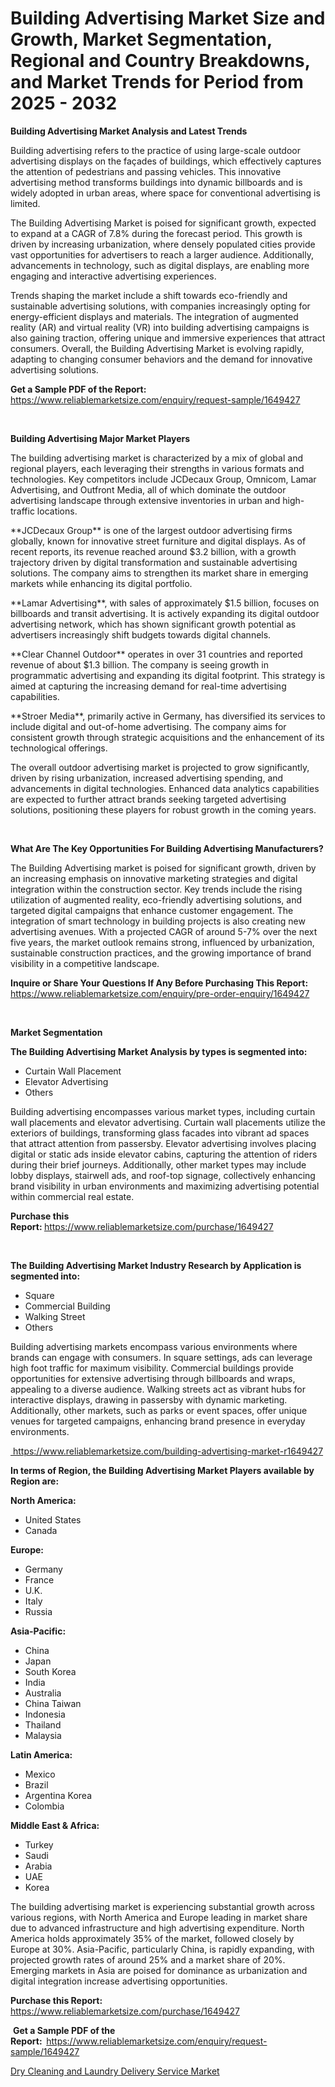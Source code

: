 <p><h1>Building Advertising Market Size and Growth, Market Segmentation, Regional and Country Breakdowns, and Market Trends for Period from 2025 -  2032</h1></p><p><strong>Building Advertising Market Analysis and Latest Trends</strong></p>
<p><p>Building advertising refers to the practice of using large-scale outdoor advertising displays on the façades of buildings, which effectively captures the attention of pedestrians and passing vehicles. This innovative advertising method transforms buildings into dynamic billboards and is widely adopted in urban areas, where space for conventional advertising is limited.</p><p>The Building Advertising Market is poised for significant growth, expected to expand at a CAGR of 7.8% during the forecast period. This growth is driven by increasing urbanization, where densely populated cities provide vast opportunities for advertisers to reach a larger audience. Additionally, advancements in technology, such as digital displays, are enabling more engaging and interactive advertising experiences.</p><p>Trends shaping the market include a shift towards eco-friendly and sustainable advertising solutions, with companies increasingly opting for energy-efficient displays and materials. The integration of augmented reality (AR) and virtual reality (VR) into building advertising campaigns is also gaining traction, offering unique and immersive experiences that attract consumers. Overall, the Building Advertising Market is evolving rapidly, adapting to changing consumer behaviors and the demand for innovative advertising solutions.</p></p>
<p><strong>Get a Sample PDF of the Report:&nbsp;</strong> <a href="https://www.reliablemarketsize.com/enquiry/request-sample/1649427?utm_campaign=2804&utm_medium=2&utm_source=Github&utm_content=ia&utm_term=09032025&utm_id=building-advertising">https://www.reliablemarketsize.com/enquiry/request-sample/1649427</a></p>
<p>&nbsp;</p>
<p><strong>Building Advertising Major Market Players</strong></p>
<p><p>The building advertising market is characterized by a mix of global and regional players, each leveraging their strengths in various formats and technologies. Key competitors include JCDecaux Group, Omnicom, Lamar Advertising, and Outfront Media, all of which dominate the outdoor advertising landscape through extensive inventories in urban and high-traffic locations.</p><p>**JCDecaux Group** is one of the largest outdoor advertising firms globally, known for innovative street furniture and digital displays. As of recent reports, its revenue reached around $3.2 billion, with a growth trajectory driven by digital transformation and sustainable advertising solutions. The company aims to strengthen its market share in emerging markets while enhancing its digital portfolio.</p><p>**Lamar Advertising**, with sales of approximately $1.5 billion, focuses on billboards and transit advertising. It is actively expanding its digital outdoor advertising network, which has shown significant growth potential as advertisers increasingly shift budgets towards digital channels.</p><p>**Clear Channel Outdoor** operates in over 31 countries and reported revenue of about $1.3 billion. The company is seeing growth in programmatic advertising and expanding its digital footprint. This strategy is aimed at capturing the increasing demand for real-time advertising capabilities.</p><p>**Stroer Media**, primarily active in Germany, has diversified its services to include digital and out-of-home advertising. The company aims for consistent growth through strategic acquisitions and the enhancement of its technological offerings.</p><p>The overall outdoor advertising market is projected to grow significantly, driven by rising urbanization, increased advertising spending, and advancements in digital technologies. Enhanced data analytics capabilities are expected to further attract brands seeking targeted advertising solutions, positioning these players for robust growth in the coming years.</p></p>
<p>&nbsp;</p>
<p><strong>What Are The Key Opportunities For Building Advertising Manufacturers?</strong></p>
<p><p>The Building Advertising market is poised for significant growth, driven by an increasing emphasis on innovative marketing strategies and digital integration within the construction sector. Key trends include the rising utilization of augmented reality, eco-friendly advertising solutions, and targeted digital campaigns that enhance customer engagement. The integration of smart technology in building projects is also creating new advertising avenues. With a projected CAGR of around 5-7% over the next five years, the market outlook remains strong, influenced by urbanization, sustainable construction practices, and the growing importance of brand visibility in a competitive landscape.</p></p>
<p><strong>Inquire or Share Your Questions If Any Before Purchasing This Report:</strong> <a href="https://www.reliablemarketsize.com/enquiry/pre-order-enquiry/1649427?utm_campaign=2804&utm_medium=2&utm_source=Github&utm_content=ia&utm_term=09032025&utm_id=building-advertising">https://www.reliablemarketsize.com/enquiry/pre-order-enquiry/1649427</a></p>
<p>&nbsp;</p>
<p><strong>Market Segmentation</strong></p>
<p><strong>The Building Advertising Market Analysis by types is segmented into:</strong></p>
<p><ul><li>Curtain Wall Placement</li><li>Elevator Advertising</li><li>Others</li></ul></p>
<p><p>Building advertising encompasses various market types, including curtain wall placements and elevator advertising. Curtain wall placements utilize the exteriors of buildings, transforming glass facades into vibrant ad spaces that attract attention from passersby. Elevator advertising involves placing digital or static ads inside elevator cabins, capturing the attention of riders during their brief journeys. Additionally, other market types may include lobby displays, stairwell ads, and roof-top signage, collectively enhancing brand visibility in urban environments and maximizing advertising potential within commercial real estate.</p></p>
<p><strong>Purchase this Report:&nbsp;</strong><a href="https://www.reliablemarketsize.com/purchase/1649427?utm_campaign=2804&utm_medium=2&utm_source=Github&utm_content=ia&utm_term=09032025&utm_id=building-advertising">https://www.reliablemarketsize.com/purchase/1649427</a></p>
<p>&nbsp;</p>
<p><strong>The Building Advertising Market Industry Research by Application is segmented into:</strong></p>
<p><ul><li>Square</li><li>Commercial Building</li><li>Walking Street</li><li>Others</li></ul></p>
<p><p>Building advertising markets encompass various environments where brands can engage with consumers. In square settings, ads can leverage high foot traffic for maximum visibility. Commercial buildings provide opportunities for extensive advertising through billboards and wraps, appealing to a diverse audience. Walking streets act as vibrant hubs for interactive displays, drawing in passersby with dynamic marketing. Additionally, other markets, such as parks or event spaces, offer unique venues for targeted campaigns, enhancing brand presence in everyday environments.</p></p>
<p><a href="https://www.reliablemarketsize.com/building-advertising-market-r1649427?utm_campaign=2804&utm_medium=2&utm_source=Github&utm_content=ia&utm_term=09032025&utm_id=building-advertising">&nbsp;https://www.reliablemarketsize.com/building-advertising-market-r1649427</a></p>
<p><strong>In terms of Region, the Building Advertising Market Players available by Region are:</strong></p>
<p>
    <p> <strong> North America: </strong>
        <ul>
            <li>United States</li>
            <li>Canada</li>
        </ul>
        </p> 
    <p> <strong> Europe: </strong>
        <ul>
            <li>Germany</li>
            <li>France</li>
            <li>U.K.</li>
            <li>Italy</li>
            <li>Russia</li>
        </ul>
        </p> 
    <p> <strong> Asia-Pacific: </strong>
        <ul>
            <li>China</li>
            <li>Japan</li>
            <li>South Korea</li>
            <li>India</li>
            <li>Australia</li>
            <li>China Taiwan</li>
            <li>Indonesia</li>
            <li>Thailand</li>
            <li>Malaysia</li>
        </ul>
        </p> 
    <p> <strong> Latin America: </strong>
        <ul>
            <li>Mexico</li>
            <li>Brazil</li>
            <li>Argentina Korea</li>
            <li>Colombia</li>
        </ul>
        </p> 
    <p> <strong> Middle East & Africa: </strong>
        <ul>
            <li>Turkey</li>
            <li>Saudi</li>
            <li>Arabia</li>
            <li>UAE</li>
            <li>Korea</li>
        </ul>
    </p>
    </p>
<p><p>The building advertising market is experiencing substantial growth across various regions, with North America and Europe leading in market share due to advanced infrastructure and high advertising expenditure. North America holds approximately 35% of the market, followed closely by Europe at 30%. Asia-Pacific, particularly China, is rapidly expanding, with projected growth rates of around 25% and a market share of 20%. Emerging markets in Asia are poised for dominance as urbanization and digital integration increase advertising opportunities.</p></p>
<p><strong>Purchase this Report: </strong><a href="https://www.reliablemarketsize.com/purchase/1649427?utm_campaign=2804&utm_medium=2&utm_source=Github&utm_content=ia&utm_term=09032025&utm_id=building-advertising">https://www.reliablemarketsize.com/purchase/1649427</a></p>
<p>&nbsp;<strong>Get a Sample PDF of the Report:&nbsp;&nbsp;</strong><a href="https://www.reliablemarketsize.com/enquiry/request-sample/1649427?utm_campaign=2804&utm_medium=2&utm_source=Github&utm_content=ia&utm_term=09032025&utm_id=building-advertising">https://www.reliablemarketsize.com/enquiry/request-sample/1649427</a></p>
<p><strong></strong></p>
<p><p><a href="https://github.com/chkrselia/Market-Research-Report-List-1/blob/main/dry-cleaning-and-laundry-delivery-service-market.md?utm_campaign=2804&utm_medium=2&utm_source=Github&utm_content=ia&utm_term=09032025&utm_id=building-advertising">Dry Cleaning and Laundry Delivery Service Market</a></p></p>